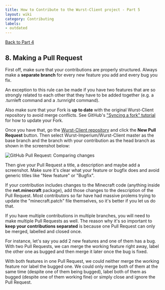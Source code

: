 ```yaml
---
title: How to Contribute to the Wurst-Client project - Part 5
layout: wiki
category: Contributing
labels:
- outdated
---
```

<a href="/wiki/Contributing/part4/" class="btn btn-default">
  <span class="octicon octicon-arrow-left"></span>
  Back to Part 4
</a>

## 8. Making a Pull Request
First off, make sure that your contributions are properly structured. Always make a **separate branch** for every new feature you add and every bug you fix.

An exception to this rule can be made if you have two features that are so strongly related to each other that they have to be added together (e.g. a .turnleft command and a .turnright command).

Also make sure that your Fork is **up to date** with the original Wurst-Client repository to avoid merge conflicts. See GitHub's ["Syncing a fork" tutorial](https://help.github.com/articles/syncing-a-fork/) for how to update your Fork.

Once you have that, go the [Wurst-Client repository](https://github.com/Wurst-Imperium/Wurst-Client) and click the **New Pull Request** button. Then select Wurst-Imperium/Wurst-Client master as the base branch and the branch with your contribution as the head branch as shown in the screenshot below:

![GitHub Pull Request: Comparing changes](https://cloud.githubusercontent.com/assets/10100202/13134636/f0a065b6-d608-11e5-859e-b8db69e0f4f7.jpg)

Then give your Pull Request a title, a description and maybe add a screenshot. Make sure it's clear what your feature or bugfix does and avoid generic titles like "New feature" or "Bugfix".

If your contribution includes changes to the Minecraft code (anything inside the **net.minecraft** package), add those changes to the description of the Pull Request. Most contributors so far have had massive prolems trying to update the "minecraft.patch" file themselves, so it's better if you let us do that.

If you have multiple contributions in multiple branches, you will need to make multiple Pull Requests as well. The reason why it's so important to **keep your contributions separated** is because one Pull Request can only be merged, labelled and closed once.

For instance, let's say you add 2 new features and one of them has a bug. With two Pull Requests, we can merge the working feature right away, label the other one as bugged and then merge it later once the bug is fixed.

With both features in one Pull Request, we could neither merge the working feature nor label the bugged one. We could only merge both of them at the same time (despite one of them being bugged), label both of them as bugged (despite one of them working fine) or simply close and ignore the Pull Request.
